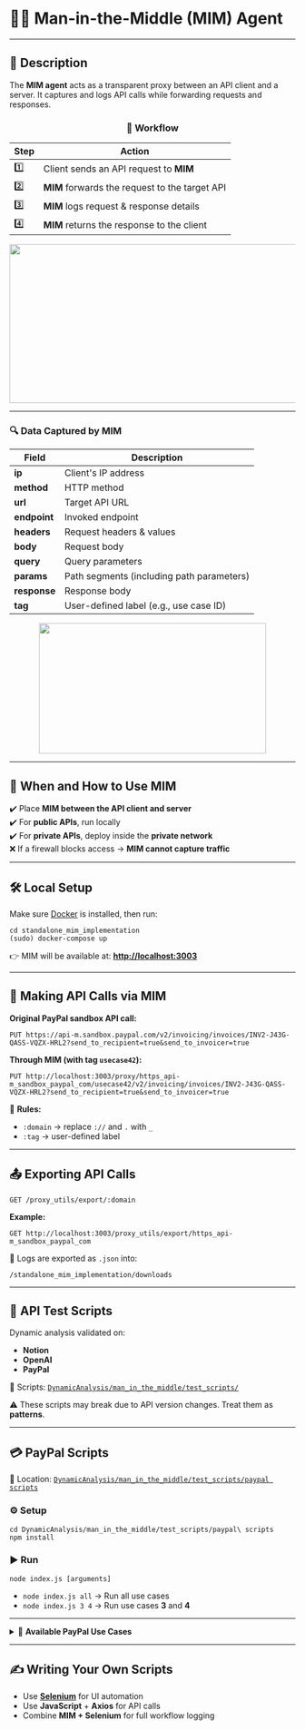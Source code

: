 # 🕵️‍♂️ Man-in-the-Middle (MIM) Agent

---

## 📖 Description

The **MIM agent** acts as a transparent proxy between an API client and a server. It captures and logs API calls while forwarding requests and responses.  

<div align="center">

### 🔄 Workflow
| Step | Action |
|------|--------|
| 1️⃣ | Client sends an API request to **MIM** |
| 2️⃣ | **MIM** forwards the request to the target API |
| 3️⃣ | **MIM** logs request & response details |
| 4️⃣ | **MIM** returns the response to the client |

<img src="https://github.com/user-attachments/assets/18d17c45-7489-40a2-9c35-529bf591a1c8" width="600" height="280" />

</div>

---

### 🔍 Data Captured by MIM

| Field      | Description |
|------------|-------------|
| **ip**     | Client's IP address |
| **method** | HTTP method |
| **url**    | Target API URL |
| **endpoint** | Invoked endpoint |
| **headers**  | Request headers & values |
| **body**     | Request body |
| **query**    | Query parameters |
| **params**   | Path segments (including path parameters) |
| **response** | Response body |
| **tag**      | User-defined label (e.g., use case ID) |

<div align="center">
<img src="https://github.com/user-attachments/assets/be0ee5ed-e2fd-4776-b18a-cc927242a227" width="400" height="230" />
</div>

---

## 🚀 When and How to Use MIM

✔️ Place **MIM between the API client and server**  
✔️ For **public APIs**, run locally  
✔️ For **private APIs**, deploy inside the **private network**  
❌ If a firewall blocks access → **MIM cannot capture traffic**

---

## 🛠️ Local Setup

Make sure [Docker](https://docs.docker.com/engine/install/) is installed, then run:

```
cd standalone_mim_implementation
(sudo) docker-compose up
````

👉 MIM will be available at: **[http://localhost:3003](http://localhost:3003)**

---

## 🔗 Making API Calls via MIM

**Original PayPal sandbox API call:**

```
PUT https://api-m.sandbox.paypal.com/v2/invoicing/invoices/INV2-J43G-QASS-VQZX-HRL2?send_to_recipient=true&send_to_invoicer=true
```

**Through MIM (with tag `usecase42`):**

```
PUT http://localhost:3003/proxy/https_api-m_sandbox_paypal_com/usecase42/v2/invoicing/invoices/INV2-J43G-QASS-VQZX-HRL2?send_to_recipient=true&send_to_invoicer=true
```

🔑 **Rules:**

* `:domain` → replace `://` and `.` with `_`
* `:tag` → user-defined label

---

## 📤 Exporting API Calls

```
GET /proxy_utils/export/:domain
```

**Example:**

```
GET http://localhost:3003/proxy_utils/export/https_api-m_sandbox_paypal_com
```

📁 Logs are exported as `.json` into:

```
/standalone_mim_implementation/downloads
```

---

## 🧪 API Test Scripts

Dynamic analysis validated on:

* **Notion**
* **OpenAI**
* **PayPal**

📂 Scripts: [`DynamicAnalysis/man_in_the_middle/test_scripts/`](DynamicAnalysis/man_in_the_middle/test_scripts/)

⚠️ These scripts may break due to API version changes. Treat them as **patterns**.

---

## 💳 PayPal Scripts

📂 Location: [`DynamicAnalysis/man_in_the_middle/test_scripts/paypal scripts`](DynamicAnalysis/man_in_the_middle/test_scripts/paypal%20scripts)

### ⚙️ Setup

```
cd DynamicAnalysis/man_in_the_middle/test_scripts/paypal\ scripts
npm install
```

### ▶️ Run

```
node index.js [arguments]
```

* `node index.js all` → Run all use cases
* `node index.js 3 4` → Run use cases **3** and **4**

---

<details>
<summary>📌 <b>Available PayPal Use Cases</b></summary>

1. Create product & order → buyer pays → seller adds tracking
   1b. Create order → authorize → cancel
   1c. Create product & order → capture payment → refund

2. Two products → create invoice → buyer pays → cancel/delete
   2b. Invoice created → buyer pays → payment deleted → retry → refund

3. Full dispute workflow → escalation → PayPal agent resolution → appeal
   3b. Dispute resolved with return process

4. Create order → authorize & capture → dispute → return

5. Create monthly billing plan & subscription

6. Multiple payments → cancel unclaimed items

7. Webhook setup → create order → capture payment → simulate events → update/delete webhook

8. Invoice template → create → update → delete

</details>

---

## ✍️ Writing Your Own Scripts

* Use **[Selenium](https://www.selenium.dev/documentation/)** for UI automation
* Use **JavaScript** + **Axios** for API calls
* Combine **MIM + Selenium** for full workflow logging

